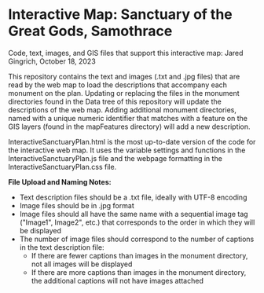 # Interactive Map: Sanctuary of the Great Gods, Samothrace

Code, text, images, and GIS files that support this interactive map: Jared Gingrich, October 18, 2023

This repository contains the text and images (.txt and .jpg files) that are read by the web map to load the descriptions that accompany each monument on the plan. Updating or replacing the files in the monument directories found in the Data tree of this repository will update the descriptions of the web map. Adding additional monument directories, named with a unique numeric identifier that matches with a feature on the GIS layers (found in the mapFeatures directory) will add a new description. 

InteractiveSanctuaryPlan.html is the most up-to-date version of the code for the interactive web map. It uses the variable settings and functions in the InteractiveSanctuaryPlan.js file and the webpage formatting in the InteractiveSanctuaryPlan.css file. 

**File Upload and Naming Notes:**
* Text description files should be a .txt file, ideally with UTF-8 encoding
* Image files should be in .jpg format
* Image files should all have the same name with a sequential image tag ("Image1", Image2", etc.) that corresponds to the order in which they will be displayed
* The number of image files should correspond to the number of captions in the text description file:
  * If there are fewer captions than images in the monument directory, not all images will be displayed
  * If there are more captions than images in the monument directory, the additional captions will not have images attached
